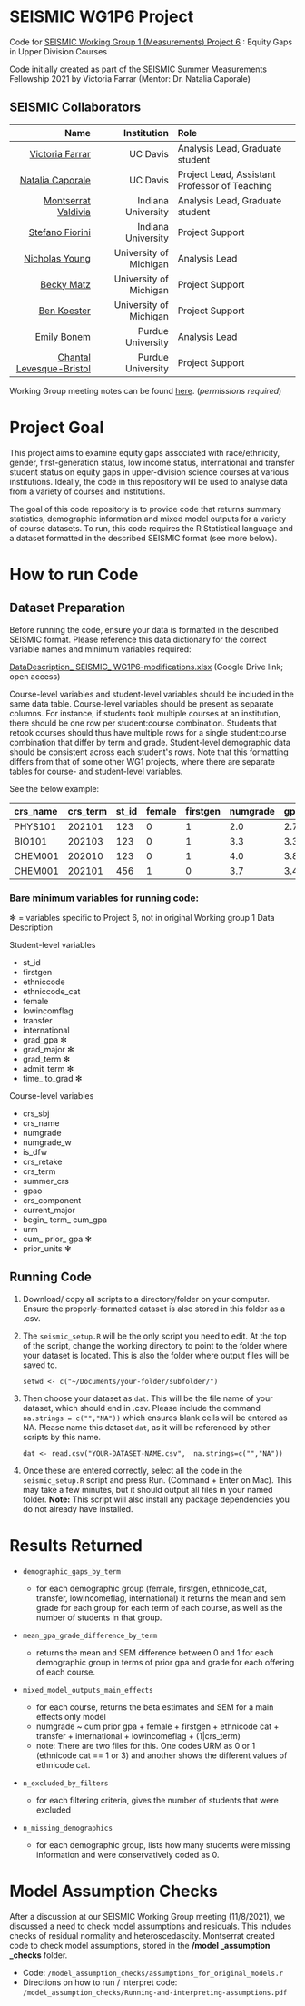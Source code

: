 # SEISMIC WG1P6 Project 
 Code for [SEISMIC Working Group 1 (Measurements) Project 6](https://www.seismicproject.org/working-groups/measurement/) : Equity Gaps in Upper Division Courses
 
Code initially created as part of the SEISMIC Summer Measurements Fellowship 2021 by Victoria Farrar
 (Mentor: Dr. Natalia Caporale)
 
## SEISMIC Collaborators
| Name | Institution | Role |
| ----: |  ----: | :---- |
| [Victoria Farrar](mailto:vsfarrar@ucdavis.edu)| UC Davis | Analysis Lead, Graduate student |
[Natalia Caporale](mailto:ncaporale@ucdavis.edu)| UC Davis | Project Lead, Assistant Professor of Teaching|
[Montserrat Valdivia](mailto:mbvaldiv@indiana.edu) | Indiana University | Analysis Lead, Graduate student |
[Stefano Fiorini](sfiorini@indiana.edu)| Indiana University | Project Support |
[Nicholas Young](mailto:ntyoung@umich.edu)| University of Michigan | Analysis Lead|
[Becky Matz](mailto:rlmatz@umich.edu) | University of Michigan | Project Support |
[Ben Koester](mailto:bkoester@umich.edu) | University of Michigan | Project Support |
[Emily Bonem](mailto:ebonem@purdue.edu) | Purdue University | Analysis Lead | 
[Chantal Levesque-Bristol](mailto:cbristol@purdue.edu)| Purdue University| Project Support |

Working Group meeting notes can be found [here](https://docs.google.com/document/d/1VW4SUUVVpLWOKNFZiq5_D8Jlr0es731bYSH4elqOhn8/edit#).
(*permissions required*)
 
 
#  Project Goal
 This project aims to examine equity gaps associated with race/ethnicity, gender, first-generation status, low income status, international and transfer student status on equity gaps in upper-division science courses at various institutions. Ideally, the code in this repository will be used to analyse data from a variety of courses and institutions. 
 
 The goal of this code repository is to provide code that returns summary statistics, demographic information and mixed model outputs for a variety of course datasets.  To run, this code requires the R Statistical language and a dataset formatted in the described SEISMIC format (see more below).
 
#  How to run Code 
 
##  Dataset Preparation 
 
 Before running the code, ensure your data is formatted in the described SEISMIC format. Please reference this data dictionary for the correct variable names and minimum variables required: 
 
[DataDescription_ SEISMIC_ WG1P6-modifications.xlsx](https://docs.google.com/spreadsheets/d/1XcpZ3gNCmca7ECmhbUus-73b1mIsPE4w/edit?usp=sharing&ouid=101003818724972958035&rtpof=true&sd=true) (Google Drive link; open access) 
 
Course-level variables and student-level variables should be included in the same data table. Course-level variables should be present as separate columns. For instance, if students took multiple courses at an institution, there should be one row per student:course combination. Students that retook courses should thus have multiple rows for a single student:course combination that differ by term and grade. Student-level demographic data should be consistent across each student's rows. Note that this formatting differs from that of some other WG1 projects, where there are separate tables for course- and student-level variables. 

See the below example: 

<!-- example-table-LIST:START -->
| crs_name| crs_term | st_id | female| firstgen | numgrade | gpao | 
| :----| :---- | :---- | :---- | :---- | :---- |:---- |
| PHYS101 | 202101|123| 0 | 1 | 2.0| 2.74 |
| BIO101 | 202103|123| 0 | 1 | 3.3|3.38 |
| CHEM001 | 202010|123| 0 | 1 | 4.0|3.89 |
| CHEM001 | 202101|456| 1 | 0| 3.7|3.45 |

### Bare minimum variables for running code: 
✻ = variables specific to Project 6, not in original Working group 1 Data Description

Student-level variables

* st_id 
* firstgen
* ethniccode
* ethniccode_cat
* female
* lowincomflag
* transfer
* international
* grad_gpa ✻
* grad_major ✻
* grad_term ✻
* admit_term ✻
* time_ to_grad ✻

Course-level variables 

* crs_sbj
* crs_name
* numgrade
* numgrade_w
* is_dfw
* crs_retake
* crs_term
* summer_crs
* gpao
* crs_component
* current_major
* begin_ term_ cum_gpa 
* urm 
* cum_ prior_ gpa ✻
* prior_units ✻


## Running Code

1. Download/ copy all scripts to a directory/folder on your computer. Ensure the properly-formatted dataset is also stored in this folder as a .csv.
2. The `seismic_setup.R` will be the only script you need to edit. At the top of the script, change the working directory to point to the folder where your dataset is located. This is also the folder where output files will be saved to. 

	`setwd <- c("~/Documents/your-folder/subfolder/")`

3. Then choose your dataset as `dat`. This will be the file name of your dataset, which should end in .csv. Please include the command `na.strings = c("","NA"))` which ensures blank cells will be entered as NA. Please name this dataset `dat`, as it will be referenced by other scripts by this name. 

	`dat <- read.csv("YOUR-DATASET-NAME.csv", 
                na.strings=c("","NA"))`
                
4. Once these are entered correctly, select all the code in the `seismic_setup.R` script and press Run. (Command + Enter on Mac). This may take a few minutes, but it should output all files in your named folder. **Note:** This script will also install any package dependencies you do not already have installed. 


# Results Returned

* `demographic_gaps_by_term`
	* for each demographic group (female, firstgen, ethnicode_cat, transfer, lowincomeflag, international) it returns the mean and sem grade for each group for each term of each course, as well as the number of students in that group. 

* `mean_gpa_grade_difference_by_term` 
	* returns the mean and SEM difference between 0 and 1 for each demographic group in terms of prior gpa and grade for each offering of each course. 

* `mixed_model_outputs_main_effects` 
	* for each course, returns the beta estimates and SEM for a main effects only model 
	* numgrade ~ cum prior gpa + female + firstgen + ethnicode cat + transfer + international + lowincomeflag + (1|crs_term) 
	* note: There are two files for this. One codes URM as 0 or 1 (ethnicode cat == 1 or 3) and another shows the different values of ethnicode cat. 


* `n_excluded_by_filters` 
	* for each filtering criteria, gives the number of students that were excluded

* `n_missing_demographics` 
	* for each demographic group, lists how many students were missing information and were conservatively coded as 0. 

# Model Assumption Checks

After a discussion at our SEISMIC Working Group meeting (11/8/2021), we discussed a need to check model assumptions and residuals. This includes checks of residual normality and heteroscedascity. Montserrat created code to check model assumptions, stored in the **/model _assumption _checks** folder. 

* Code: `/model_assumption_checks/assumptions_for_original_models.r`
* Directions on how to run / interpret code: `/model_assumption_checks/Running-and-interpreting-assumptions.pdf`
             